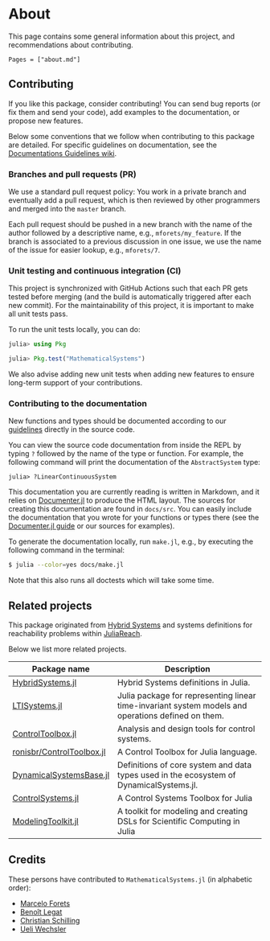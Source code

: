 # About

This page contains some general information about this project, and
recommendations about contributing.

```@contents
Pages = ["about.md"]
```

## Contributing

If you like this package, consider contributing!
You can send bug reports (or fix them and send your code), add examples to the
documentation, or propose new features.

Below some conventions that we follow when contributing to this package are
detailed.
For specific guidelines on documentation, see the
[Documentations Guidelines wiki](https://github.com/JuliaReach/LazySets.jl/wiki/Documentation-Guidelines).

### Branches and pull requests (PR)

We use a standard pull request policy:
You work in a private branch and eventually add a pull request, which is then
reviewed by other programmers and merged into the `master` branch.

Each pull request should be pushed in a new branch with the name of the author
followed by a descriptive name, e.g., `mforets/my_feature`.
If the branch is associated to a previous discussion in one issue, we use the
name of the issue for easier lookup, e.g., `mforets/7`.

### Unit testing and continuous integration (CI)

This project is synchronized with GitHub Actions such that each PR gets tested
before merging (and the build is automatically triggered after each new commit).
For the maintainability of this project, it is important to make all unit tests
pass.

To run the unit tests locally, you can do:

```julia
julia> using Pkg

julia> Pkg.test("MathematicalSystems")
```

We also advise adding new unit tests when adding new features to ensure
long-term support of your contributions.

### Contributing to the documentation

New functions and types should be documented according to our
[guidelines](https://github.com/JuliaReach/LazySets.jl/wiki/Documentation-Guidelines)
directly in the source code.

You can view the source code documentation from inside the REPL by typing `?`
followed by the name of the type or function.
For example, the following command will print the documentation of the `AbstractSystem`
type:

```
julia> ?LinearContinuousSystem
```

This documentation you are currently reading is written in Markdown, and it
relies on [Documenter.jl](https://juliadocs.github.io/Documenter.jl/stable/) to
produce the HTML layout.
The sources for creating this documentation are found in `docs/src`.
You can easily include the documentation that you wrote for your functions or
types there (see the
[Documenter.jl guide](https://juliadocs.github.io/Documenter.jl/stable/man/guide/)
or our sources for examples).

To generate the documentation locally, run `make.jl`, e.g., by executing the
following command in the terminal:

```bash
$ julia --color=yes docs/make.jl
```

Note that this also runs all doctests which will take some time.

## Related projects

This package originated from [Hybrid Systems](https://github.com/blegat/HybridSystems.jl)
and systems definitions for reachability problems within [JuliaReach](https://github.com/JuliaReach/).

Below we list more related projects.

|Package name|Description|
|----|------|
|[HybridSystems.jl](https://github.com/blegat/HybridSystems.jl)|Hybrid Systems definitions in Julia.|
|[LTISystems.jl](https://github.com/JuliaSystems/LTISystems.jl)|Julia package for representing linear time-invariant system models and operations defined on them.|
|[ControlToolbox.jl](https://github.com/JuliaSystems/ControlToolbox.jl)|Analysis and design tools for control systems.|
|[ronisbr/ControlToolbox.jl](https://github.com/ronisbr/ControlToolbox.jl)|A Control Toolbox for Julia language.|
|[DynamicalSystemsBase.jl](https://github.com/JuliaDynamics/DynamicalSystemsBase.jl)|Definitions of core system and data types used in the ecosystem of DynamicalSystems.jl.|
|[ControlSystems.jl](https://github.com/JuliaControl/ControlSystems.jl)|A Control Systems Toolbox for Julia|
|[ModelingToolkit.jl](https://github.com/JuliaDiffEq/ModelingToolkit.jl)|A toolkit for modeling and creating DSLs for Scientific Computing in Julia|


## Credits

These persons have contributed to `MathematicalSystems.jl` (in alphabetic order):

- [Marcelo Forets](https://github.com/mforets)
- [Benoît Legat](https://perso.uclouvain.be/benoit.legat/)
- [Christian Schilling](https://www.christianschilling.net/)
- [Ueli Wechsler](https://github.com/ueliwechsler/)
